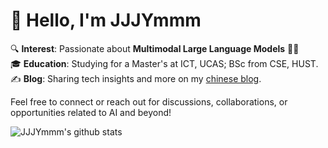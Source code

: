 # 👋 Hello, I'm JJJYmmm

🔍 **Interest**: Passionate about **Multimodal Large Language Models** 🤖✨  
🎓 **Education**: Studying for a Master's at ICT, UCAS; BSc from CSE, HUST.  
✍️ **Blog**: Sharing tech insights and more on my [chinese blog](http://jjjymmm.cn). 

Feel free to connect or reach out for discussions, collaborations, or opportunities related to AI and beyond!

![JJJYmmm's github stats](https://github-readme-stats.vercel.app/api?username=JJJYmmm&show_icons=true)
